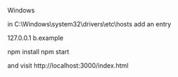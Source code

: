 
Windows

  in C:\Windows\system32\drivers\etc\hosts
  add an entry

  127.0.0.1 b.example

  npm install
  npm start

  and visit http://localhost:3000/index.html

